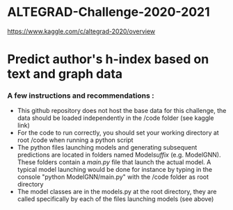 # ALTEGRAD-Challenge-2020-2021
https://www.kaggle.com/c/altegrad-2020/overview


# Predict author's h-index based on text and graph data

### A few instructions and recommendations :

 - This github repository does not host the base data for this challenge, the data should be loaded independently in the /code folder (see kaggle link)
 - For the code to run correctly, you should set your working directory at root /code when running a python script
 - The python files launching models and generating subsequent predictions are located in folders named Model*suffix* (e.g. ModelGNN). These folders contain a *main.py* file that launch the actual model. A typical model launching would be done for instance by typing in the console "python ModelGNN/main.py" with the /code folder as root directory
 - The model classes are in the models.py at the root directory, they are called specifically by each of the files launching models (see above)
